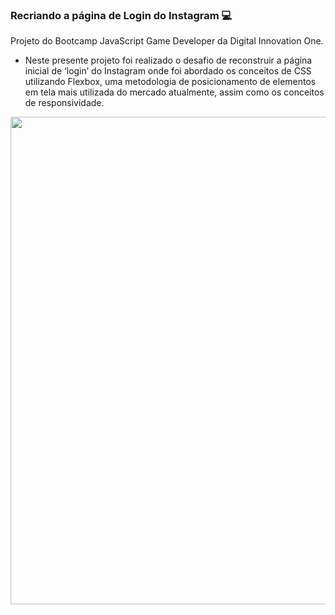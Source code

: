### Recriando a página de Login do Instagram 💻
Projeto do Bootcamp JavaScript Game Developer da Digital Innovation One.

* Neste presente projeto foi realizado o desafio de reconstruir a página inicial de ‘login’ do Instagram onde foi abordado os conceitos de CSS utilizando Flexbox, uma metodologia de posicionamento de elementos em tela mais utilizada do mercado atualmente, assim como os conceitos de responsividade.   

<img src="https://user-images.githubusercontent.com/81439112/142751437-1b1ccc1a-6346-4493-b7a6-9ea4ab98efe9.png" width="780px" />
</div> 
</span>
